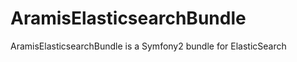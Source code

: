AramisElasticsearchBundle
=========================

AramisElasticsearchBundle is a Symfony2 bundle for ElasticSearch
